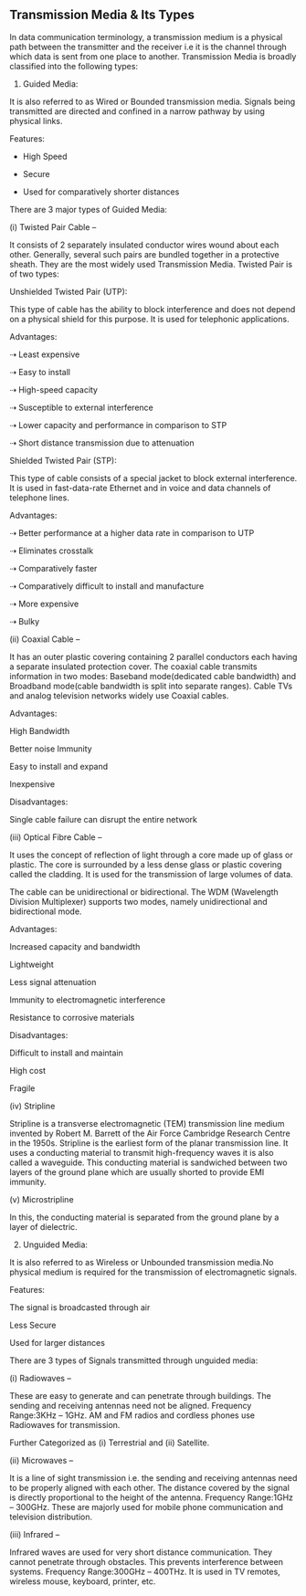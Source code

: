 ## Transmission Media & Its Types

In data communication terminology, a transmission medium is a physical path between the transmitter and the receiver i.e it is the channel through which data is sent from one place to another. Transmission Media is broadly classified into the following types:  

1. Guided Media:

It is also referred to as Wired or Bounded transmission media. Signals being transmitted are directed and confined in a narrow pathway by using physical links. 


Features:  

- High Speed

- Secure

- Used for comparatively shorter distances


There are 3 major types of Guided Media: 

(i) Twisted Pair Cable – 

It consists of 2 separately insulated conductor wires wound about each other. Generally, several such pairs are bundled together in a protective sheath. They are the most widely used Transmission Media. Twisted Pair is of two types: 

Unshielded Twisted Pair (UTP): 

This type of cable has the ability to block interference and does not depend on a physical shield for this purpose. It is used for telephonic applications. 


Advantages: 

⇢ Least expensive

⇢ Easy to install

⇢ High-speed capacity

⇢ Susceptible to external interference

⇢ Lower capacity and performance in comparison to STP

⇢ Short distance transmission due to attenuation


Shielded Twisted Pair (STP): 

This type of cable consists of a special jacket to block external interference. It is used in fast-data-rate Ethernet and in voice and data channels of telephone lines. 


Advantages: 

⇢ Better performance at a higher data rate in comparison to UTP

⇢ Eliminates crosstalk

⇢ Comparatively faster

⇢ Comparatively difficult to install and manufacture

⇢ More expensive

⇢ Bulky

(ii) Coaxial Cable – 

It has an outer plastic covering containing 2 parallel conductors each having a separate insulated protection cover. The coaxial cable transmits information in two modes: Baseband mode(dedicated cable bandwidth) and Broadband mode(cable bandwidth is split into separate ranges). Cable TVs and analog television networks widely use Coaxial cables. 

Advantages: 

High Bandwidth

Better noise Immunity

Easy to install and expand

Inexpensive


Disadvantages:  

Single cable failure can disrupt the entire network

(iii) Optical Fibre Cable – 

It uses the concept of reflection of light through a core made up of glass or plastic. The core is surrounded by a less dense glass or plastic covering called the cladding. It is used for the transmission of large volumes of data. 

The cable can be unidirectional or bidirectional. The WDM (Wavelength Division Multiplexer) supports two modes, namely unidirectional and bidirectional mode.

Advantages:  

Increased capacity and bandwidth

Lightweight

Less signal attenuation

Immunity to electromagnetic interference

Resistance to corrosive materials


Disadvantages:  

Difficult to install and maintain

High cost

Fragile


(iv) Stripline

Stripline is a transverse electromagnetic (TEM) transmission line medium invented by Robert M. Barrett of the Air Force Cambridge Research Centre in the 1950s. Stripline is the earliest form of the planar transmission line. It uses a conducting material to transmit high-frequency waves it is also called a waveguide. This conducting material is sandwiched between two layers of the ground plane which are usually shorted to provide EMI immunity.

(v) Microstripline

In this, the conducting material is separated from the ground plane by a layer of dielectric.

2. Unguided Media: 

It is also referred to as Wireless or Unbounded transmission media.No physical medium is required for the transmission of electromagnetic signals. 

Features:  

The signal is broadcasted through air

Less Secure

Used for larger distances

There are 3 types of Signals transmitted through unguided media: 

(i) Radiowaves – 

These are easy to generate and can penetrate through buildings. The sending and receiving antennas need not be aligned. Frequency Range:3KHz – 1GHz. AM and FM radios and cordless phones use Radiowaves for transmission. 


Further Categorized as (i) Terrestrial and (ii) Satellite. 

(ii) Microwaves – 

It is a line of sight transmission i.e. the sending and receiving antennas need to be properly aligned with each other. The distance covered by the signal is directly proportional to the height of the antenna. Frequency Range:1GHz – 300GHz. These are majorly used for mobile phone communication and television distribution. 


(iii) Infrared – 

Infrared waves are used for very short distance communication. They cannot penetrate through obstacles. This prevents interference between systems. Frequency Range:300GHz – 400THz. It is used in TV remotes, wireless mouse, keyboard, printer, etc.